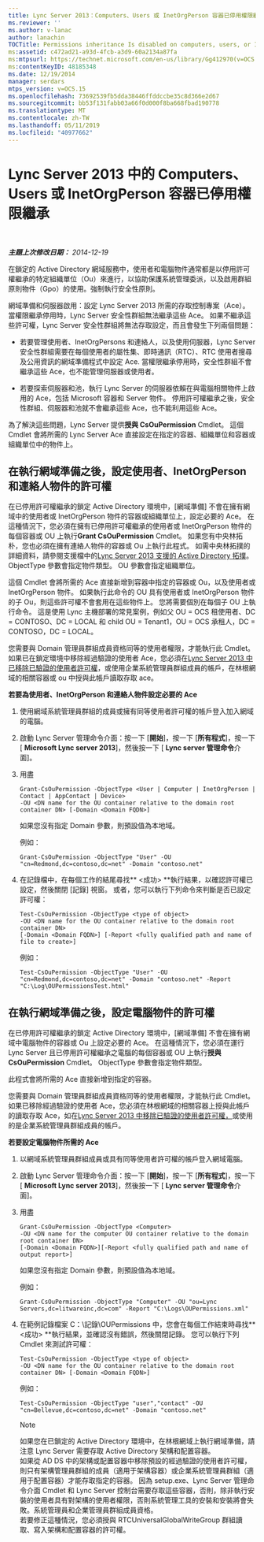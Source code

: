```yaml
---
title: Lync Server 2013：Computers、Users 或 InetOrgPerson 容器已停用權限繼承
ms.reviewer: ''
ms.author: v-lanac
author: lanachin
TOCTitle: Permissions inheritance Is disabled on computers, users, or InetOrgPerson containers
ms:assetid: c472ad21-a93d-4fcb-a3d9-60a2134a87fa
ms:mtpsurl: https://technet.microsoft.com/en-us/library/Gg412970(v=OCS.15)
ms:contentKeyID: 48185348
ms.date: 12/19/2014
manager: serdars
mtps_version: v=OCS.15
ms.openlocfilehash: 73692539fb5dda38446ffddccbe35c8d366e2d67
ms.sourcegitcommit: bb53f131fabb03a66f0d000f8ba668fbad190778
ms.translationtype: MT
ms.contentlocale: zh-TW
ms.lasthandoff: 05/11/2019
ms.locfileid: "40977662"
---
```

<div data-xmlns="http://www.w3.org/1999/xhtml">

<div class="topic" data-xmlns="http://www.w3.org/1999/xhtml" data-msxsl="urn:schemas-microsoft-com:xslt" data-cs="http://msdn.microsoft.com/en-us/">

<div data-asp="http://msdn2.microsoft.com/asp">

# <a name="permissions-inheritance-is-disabled-on-computers-users-or-inetorgperson-containers-in-lync-server-2013"></a>Lync Server 2013 中的 Computers、Users 或 InetOrgPerson 容器已停用權限繼承

</div>

<div id="mainSection">

<div id="mainBody">

<span> </span>

_**主題上次修改日期：** 2014-12-19_

在鎖定的 Active Directory 網域服務中，使用者和電腦物件通常都是以停用許可權繼承的特定組織單位（Ou）來進行，以協助保護系統管理委派，以及啟用群組原則物件（Gpo）的使用。強制執行安全性原則。

網域準備和伺服器啟用：設定 Lync Server 2013 所需的存取控制專案（Ace）。 當權限繼承停用時，Lync Server 安全性群組無法繼承這些 Ace。 如果不繼承這些許可權，Lync Server 安全性群組將無法存取設定，而且會發生下列兩個問題：

  - 若要管理使用者、InetOrgPersons 和連絡人，以及使用伺服器，Lync Server 安全性群組需要在每個使用者的屬性集、即時通訊（RTC）、RTC 使用者搜尋及公用資訊的網域準備程式中設定 Ace. 當權限繼承停用時，安全性群組不會繼承這些 Ace，也不能管理伺服器或使用者。

  - 若要探索伺服器和池，執行 Lync Server 的伺服器依賴在與電腦相關物件上啟用的 Ace，包括 Microsoft 容器和 Server 物件。 停用許可權繼承之後，安全性群組、伺服器和池就不會繼承這些 Ace，也不能利用這些 Ace。

為了解決這些問題，Lync Server 提供**授與 CsOuPermission** Cmdlet。 這個 Cmdlet 會將所需的 Lync Server Ace 直接設定在指定的容器、組織單位和容器或組織單位中的物件上。

<div>

## <a name="set-permissions-for-user-inetorgperson-and-contact-objects-after-running-domain-preparation"></a>在執行網域準備之後，設定使用者、InetOrgPerson 和連絡人物件的許可權

在已停用許可權繼承的鎖定 Active Directory 環境中，[網域準備] 不會在擁有網域中的使用者或 InetOrgPerson 物件的容器或組織單位上，設定必要的 Ace。 在這種情況下，您必須在擁有已停用許可權繼承的使用者或 InetOrgPerson 物件的每個容器或 OU 上執行**Grant CsOuPermission** Cmdlet。 如果您有中央林拓朴，您也必須在擁有連絡人物件的容器或 Ou 上執行此程式。 如需中央林拓撲的詳細資料，請參閱支援檔中的[Lync Server 2013 支援的 Active Directory 拓撲](lync-server-2013-supported-active-directory-topologies.md)。 ObjectType 參數會指定物件類型。 OU 參數會指定組織單位。

這個 Cmdlet 會將所需的 Ace 直接新增到容器中指定的容器或 Ou，以及使用者或 InetOrgPerson 物件。 如果執行此命令的 OU 具有使用者或 InetOrgPerson 物件的子 Ou，則這些許可權不會套用在這些物件上。 您將需要個別在每個子 OU 上執行命令。 這是使用 Lync 主機部署的常見案例，例如父 OU = OCS 租使用者、DC = CONTOSO、DC = LOCAL 和 child OU = Tenant1，OU = OCS 承租人，DC = CONTOSO，DC = LOCAL。

您需要與 Domain 管理員群組成員資格同等的使用者權限，才能執行此 Cmdlet。 如果已在鎖定環境中移除經過驗證的使用者 Ace，您必須在[Lync Server 2013 中已移除已驗證的使用者許可權](lync-server-2013-authenticated-user-permissions-are-removed.md)，或使用企業系統管理員群組成員的帳戶，在林根網域的相關容器或 ou 中授與此帳戶讀取存取 ace。

**若要為使用者、InetOrgPerson 和連絡人物件設定必要的 Ace**

1.  使用網域系統管理員群組的成員或擁有同等使用者許可權的帳戶登入加入網域的電腦。

2.  啟動 Lync Server 管理命令介面：按一下 [**開始**]，按一下 [**所有程式**]，按一下 [ **Microsoft Lync server 2013**]，然後按一下 [ **Lync server 管理命令**介面]。

3.  用盡
    
        Grant-CsOuPermission -ObjectType <User | Computer | InetOrgPerson | Contact | AppContact | Device> 
        -OU <DN name for the OU container relative to the domain root container DN> [-Domain <Domain FQDN>]
    
    如果您沒有指定 Domain 參數，則預設值為本地域。
    
    例如：
    
        Grant-CsOuPermission -ObjectType "User" -OU "cn=Redmond,dc=contoso,dc=net" -Domain "contoso.net"

4.  在記錄檔中，在每個工作的結尾尋找** \<成功\> **執行結果，以確認許可權已設定，然後關閉 [記錄] 視窗。 或者，您可以執行下列命令來判斷是否已設定許可權：
    
        Test-CsOuPermission -ObjectType <type of object> 
        -OU <DN name for the OU container relative to the domain root container DN> 
        [-Domain <Domain FQDN>] [-Report <fully qualified path and name of file to create>]
    
    例如：
    
        Test-CsOuPermission -ObjectType "User" -OU "cn=Redmond,dc=contoso,dc=net" -Domain "contoso.net" -Report "C:\Log\OUPermissionsTest.html"

</div>

<div>

## <a name="set-permissions-for-computer-objects-after-running-domain-preparation"></a>在執行網域準備之後，設定電腦物件的許可權

在已停用許可權繼承的鎖定 Active Directory 環境中，[網域準備] 不會在擁有網域中電腦物件的容器或 Ou 上設定必要的 Ace。 在這種情況下，您必須在運行 Lync Server 且已停用許可權繼承之電腦的每個容器或 OU 上執行**授與 CsOuPermission** Cmdlet。 ObjectType 參數會指定物件類型。

此程式會將所需的 Ace 直接新增到指定的容器。

您需要與 Domain 管理員群組成員資格同等的使用者權限，才能執行此 Cmdlet。 如果已移除經過驗證的使用者 Ace，您必須在林根網域的相關容器上授與此帳戶的讀取存取 Ace，如在[Lync Server 2013 中移除已驗證的使用者許可權，](lync-server-2013-authenticated-user-permissions-are-removed.md)或使用的是企業系統管理員群組成員的帳戶。

**若要設定電腦物件所需的 Ace**

1.  以網域系統管理員群組成員或具有同等使用者許可權的帳戶登入網域電腦。

2.  啟動 Lync Server 管理命令介面：按一下 [**開始**]，按一下 [**所有程式**]，按一下 [ **Microsoft Lync server 2013**]，然後按一下 [ **Lync server 管理命令**介面]。

3.  用盡
    
        Grant-CsOuPermission -ObjectType <Computer> 
        -OU <DN name for the computer OU container relative to the domain root container DN> 
        [-Domain <Domain FQDN>][-Report <fully qualified path and name of output report>]
    
    如果您沒有指定 Domain 參數，則預設值為本地域。
    
    例如：
    
        Grant-CsOuPermission -ObjectType "Computer" -OU "ou=Lync Servers,dc=litwareinc,dc=com" -Report "C:\Logs\OUPermissions.xml"

4.  在範例記錄檔案 C：\\記錄\\OUPermissions 中，您會在每個工作結束時尋找** \<成功\> **執行結果，並確認沒有錯誤，然後關閉記錄。 您可以執行下列 Cmdlet 來測試許可權：
    
        Test-CsOuPermission -ObjectType <type of object> 
        -OU <DN name for the OU container relative to the domain root container DN> [-Domain <Domain FQDN>]
    
    例如：
    
        Test-CsOuPermission -ObjectType "user","contact" -OU "cn=Bellevue,dc=contoso,dc=net" -Domain "contoso.net"
    
    <div>
    

    > [!NOTE]  
    > 如果您在已鎖定的 Active Directory 環境中，在林根網域上執行網域準備，請注意 Lync Server 需要存取 Active Directory 架構和配置容器。<BR>如果從 AD&nbsp;DS 中的架構或配置容器中移除預設的經過驗證的使用者許可權，則只有架構管理員群組的成員（適用于架構容器）或企業系統管理員群組（適用于配置容器）才能存取指定的容器。 因為 setup.exe、Lync Server 管理命令介面 Cmdlet 和 Lync Server 控制台需要存取這些容器，否則，除非執行安裝的使用者具有對架構的使用者權限，否則系統管理工具的安裝和安裝將會失敗。系統管理員和企業管理員群組成員資格。<BR>若要修正這種情況，您必須授與 RTCUniversalGlobalWriteGroup 群組讀取、寫入架構和配置容器的許可權。

    
    </div>

</div>

</div>

<span> </span>

</div>

</div>

</div>

